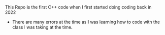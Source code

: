 This Repo is the first C++ code when I first started doing coding back in 2022
  - There are many errors at the time as I was learning how to code with the class I was taking at the time.

